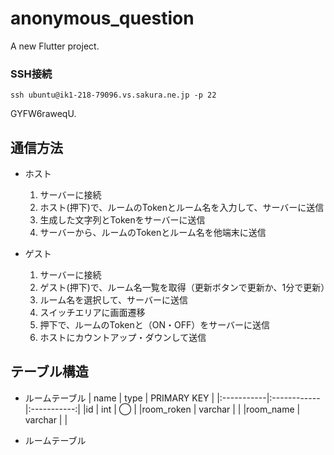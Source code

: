 # anonymous_question

A new Flutter project.

### SSH接続
```
ssh ubuntu@ik1-218-79096.vs.sakura.ne.jp -p 22
```
GYFW6raweqU.



## 通信方法
-  ホスト
    1. サーバーに接続
    2. ホスト(押下)で、ルームのTokenとルーム名を入力して、サーバーに送信
    3. 生成した文字列とTokenをサーバーに送信
    4. サーバーから、ルームのTokenとルーム名を他端末に送信

- ゲスト
    1. サーバーに接続
    2. ゲスト(押下)で、ルーム名一覧を取得（更新ボタンで更新か、1分で更新）
    3. ルーム名を選択して、サーバーに送信
    4. スイッチエリアに画面遷移
    5. 押下で、ルームのTokenと（ON・OFF）をサーバーに送信
    6. ホストにカウントアップ・ダウンして送信





## テーブル構造
- ルームテーブル
    | name       |     type    | PRIMARY KEY |
    |:-----------|:------------|:-----------:|
    |id          | int         | ◯          |
    |room_roken  | varchar     |             |
    |room_name   | varchar     |             |

- ルームテーブル